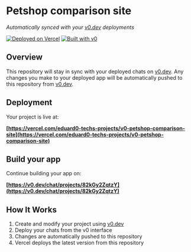 # Petshop comparison site

*Automatically synced with your [v0.dev](https://v0.dev) deployments*

[![Deployed on Vercel](https://img.shields.io/badge/Deployed%20on-Vercel-black?style=for-the-badge&logo=vercel)](https://vercel.com/eduard0-techs-projects/v0-petshop-comparison-site)
[![Built with v0](https://img.shields.io/badge/Built%20with-v0.dev-black?style=for-the-badge)](https://v0.dev/chat/projects/82kGy2ZqtzY)

## Overview

This repository will stay in sync with your deployed chats on [v0.dev](https://v0.dev).
Any changes you make to your deployed app will be automatically pushed to this repository from [v0.dev](https://v0.dev).

## Deployment

Your project is live at:

**[https://vercel.com/eduard0-techs-projects/v0-petshop-comparison-site](https://vercel.com/eduard0-techs-projects/v0-petshop-comparison-site)**

## Build your app

Continue building your app on:

**[https://v0.dev/chat/projects/82kGy2ZqtzY](https://v0.dev/chat/projects/82kGy2ZqtzY)**

## How It Works

1. Create and modify your project using [v0.dev](https://v0.dev)
2. Deploy your chats from the v0 interface
3. Changes are automatically pushed to this repository
4. Vercel deploys the latest version from this repository